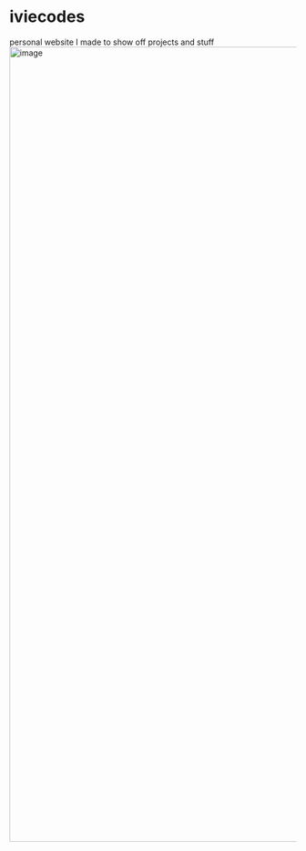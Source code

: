 #  i v i e c o d e s 
 personal website I made to show off projects and stuff 
<img width="2180" height="1396" alt="image" src="https://github.com/user-attachments/assets/82810e62-aa8c-4436-9981-73073951618a" />

 
